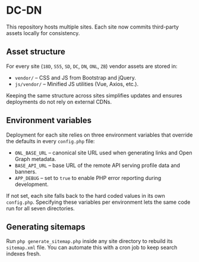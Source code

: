 # DC-DN

This repository hosts multiple sites. Each site now commits third-party assets locally for consistency.

## Asset structure

For every site (`18D`, `S55`, `SD`, `DC`, `DN`, `ONL`, `ZB`) vendor assets are stored in:

- `vendor/` – CSS and JS from Bootstrap and jQuery.
- `js/vendor/` – Minified JS utilities (Vue, Axios, etc.).

Keeping the same structure across sites simplifies updates and ensures deployments do not rely on external CDNs.

## Environment variables

Deployment for each site relies on three environment variables that override the defaults in every `config.php` file:

- `ONL_BASE_URL` – canonical site URL used when generating links and Open Graph metadata.
- `BASE_API_URL` – base URL of the remote API serving profile data and banners.
- `APP_DEBUG` – set to `true` to enable PHP error reporting during development.

If not set, each site falls back to the hard coded values in its own `config.php`. Specifying these variables per environment lets the same code run for all seven directories.


## Generating sitemaps

Run `php generate_sitemap.php` inside any site directory to rebuild its `sitemap.xml` file. You can automate this with a cron job to keep search indexes fresh.

